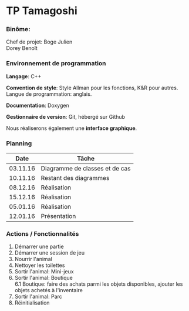 # TP Tamagoshi

### Binôme:
Chef de projet: Boge Julien\
Dorey Benoît

### Environnement de programmation

**Langage**: C++

**Convention de style**: Style Allman pour les fonctions, K&R pour autres.
Langue de programmation: anglais.

**Documentation**: Doxygen

**Gestionnaire de version**: Git, hébergé sur Github

Nous réaliserons également une **interface graphique**.


### Planning
Date     | Tâche
-------- | -----
03.11.16 | Diagramme de classes et de cas
10.11.16 | Restant des diagrammes
08.12.16 | Réalisation
15.12.16 | Réalisation
05.01.16 | Réalisation
12.01.16 | Présentation

### Actions / Fonctionnalités

1. Démarrer une partie
2. Démarrer une session de jeu
3. Nourrir l'animal
4. Nettoyer les toilettes
5. Sortir l'animal: Mini-jeux
6. Sortir l'animal: Boutique\
    6.1 Boutique: faire des achats parmi les objets disponibles, ajouter les objets achetés à l'inventaire
8. Sortir l'animal: Parc
9. Réinitialisation
